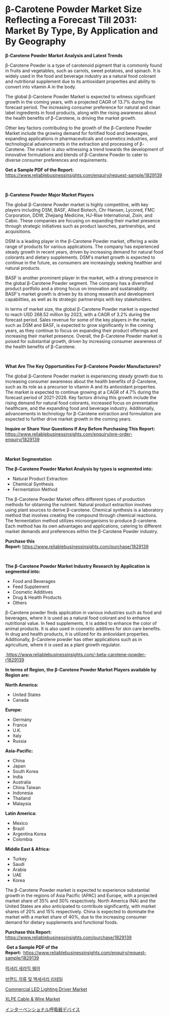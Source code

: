 <p><h1>β-Carotene Powder Market Size Reflecting a Forecast Till 2031: Market By Type, By Application and By Geography</h1></p><p><strong>β-Carotene Powder Market Analysis and Latest Trends</strong></p>
<p><p>β-Carotene Powder is a type of carotenoid pigment that is commonly found in fruits and vegetables, such as carrots, sweet potatoes, and spinach. It is widely used in the food and beverage industry as a natural food colorant and nutritional supplement due to its antioxidant properties and ability to convert into vitamin A in the body.</p><p>The global β-Carotene Powder Market is expected to witness significant growth in the coming years, with a projected CAGR of 13.7% during the forecast period. The increasing consumer preference for natural and clean label ingredients in food products, along with the rising awareness about the health benefits of β-Carotene, is driving the market growth.</p><p>Other key factors contributing to the growth of the β-Carotene Powder Market include the growing demand for fortified food and beverages, expanding applications in pharmaceuticals and cosmetics industries, and technological advancements in the extraction and processing of β-Carotene. The market is also witnessing a trend towards the development of innovative formulations and blends of β-Carotene Powder to cater to diverse consumer preferences and requirements.</p></p>
<p><strong>Get a Sample PDF of the Report:&nbsp;</strong> <a href="https://www.reliablebusinessinsights.com/enquiry/request-sample/1829139">https://www.reliablebusinessinsights.com/enquiry/request-sample/1829139</a></p>
<p>&nbsp;</p>
<p><strong>β-Carotene Powder Major Market Players</strong></p>
<p><p>The global β-Carotene Powder market is highly competitive, with key players including DSM, BASF, Allied Biotech, Chr Hansen, Lycored, FMC Corporation, DDW, Zhejiang Medicine, HJ-Rise International, Zixin, and Cabio. These companies are focusing on expanding their market presence through strategic initiatives such as product launches, partnerships, and acquisitions. </p><p>DSM is a leading player in the β-Carotene Powder market, offering a wide range of products for various applications. The company has experienced steady growth in recent years, driven by increasing demand for natural food colorants and dietary supplements. DSM's market growth is expected to continue in the future, as consumers are increasingly seeking healthier and natural products.</p><p>BASF is another prominent player in the market, with a strong presence in the global β-Carotene Powder segment. The company has a diversified product portfolio and a strong focus on innovation and sustainability. BASF's market growth is driven by its strong research and development capabilities, as well as its strategic partnerships with key stakeholders.</p><p>In terms of market size, the global β-Carotene Powder market is expected to reach USD 268.52 million by 2023, with a CAGR of 3.2% during the forecast period. Sales revenue for some of the key players in the market, such as DSM and BASF, is expected to grow significantly in the coming years, as they continue to focus on expanding their product offerings and increasing their market presence. Overall, the β-Carotene Powder market is poised for substantial growth, driven by increasing consumer awareness of the health benefits of β-Carotene.</p></p>
<p>&nbsp;</p>
<p><strong>What Are The Key Opportunities For β-Carotene Powder Manufacturers?</strong></p>
<p><p>The global β-Carotene Powder market is experiencing steady growth due to increasing consumer awareness about the health benefits of β-Carotene, such as its role as a precursor to vitamin A and its antioxidant properties. The market is expected to continue growing at a CAGR of 4.7% during the forecast period of 2021-2026. Key factors driving this growth include the rising demand for natural food colorants, increased focus on preventative healthcare, and the expanding food and beverage industry. Additionally, advancements in technology for β-Carotene extraction and formulation are expected to further drive market growth in the coming years.</p></p>
<p><strong>Inquire or Share Your Questions If Any Before Purchasing This Report:</strong> <a href="https://www.reliablebusinessinsights.com/enquiry/pre-order-enquiry/1829139">https://www.reliablebusinessinsights.com/enquiry/pre-order-enquiry/1829139</a></p>
<p>&nbsp;</p>
<p><strong>Market Segmentation</strong></p>
<p><strong>The β-Carotene Powder Market Analysis by types is segmented into:</strong></p>
<p><ul><li>Natural Product Extraction</li><li>Chemical Synthesis</li><li>Fermentation Method</li></ul></p>
<p><p>The β-Carotene Powder Market offers different types of production methods for obtaining the nutrient. Natural product extraction involves using plant sources to derive β-carotene. Chemical synthesis is a laboratory method that involves creating the compound through chemical reactions. The fermentation method utilizes microorganisms to produce β-carotene. Each method has its own advantages and applications, catering to different market demands and preferences within the β-Carotene Powder industry.</p></p>
<p><strong>Purchase this Report:&nbsp;</strong><a href="https://www.reliablebusinessinsights.com/purchase/1829139">https://www.reliablebusinessinsights.com/purchase/1829139</a></p>
<p>&nbsp;</p>
<p><strong>The β-Carotene Powder Market Industry Research by Application is segmented into:</strong></p>
<p><ul><li>Food and Beverages</li><li>Feed Supplement</li><li>Cosmetic Additives</li><li>Drug & Health Products</li><li>Others</li></ul></p>
<p><p>β-Carotene powder finds application in various industries such as food and beverages, where it is used as a natural food colorant and to enhance nutritional value. In feed supplements, it is added to enhance the color of animal products. It is also used in cosmetic additives for skin care benefits. In drug and health products, it is utilized for its antioxidant properties. Additionally, β-Carotene powder has other applications such as in agriculture, where it is used as a plant growth regulator.</p></p>
<p><a href="https://www.reliablebusinessinsights.com/-beta-carotene-powder-r1829139">&nbsp;https://www.reliablebusinessinsights.com/-beta-carotene-powder-r1829139</a></p>
<p><strong>In terms of Region, the β-Carotene Powder Market Players available by Region are:</strong></p>
<p>
    <p> <strong> North America: </strong>
        <ul>
            <li>United States</li>
            <li>Canada</li>
        </ul>
        </p> 
    <p> <strong> Europe: </strong>
        <ul>
            <li>Germany</li>
            <li>France</li>
            <li>U.K.</li>
            <li>Italy</li>
            <li>Russia</li>
        </ul>
        </p> 
    <p> <strong> Asia-Pacific: </strong>
        <ul>
            <li>China</li>
            <li>Japan</li>
            <li>South Korea</li>
            <li>India</li>
            <li>Australia</li>
            <li>China Taiwan</li>
            <li>Indonesia</li>
            <li>Thailand</li>
            <li>Malaysia</li>
        </ul>
        </p> 
    <p> <strong> Latin America: </strong>
        <ul>
            <li>Mexico</li>
            <li>Brazil</li>
            <li>Argentina Korea</li>
            <li>Colombia</li>
        </ul>
        </p> 
    <p> <strong> Middle East & Africa: </strong>
        <ul>
            <li>Turkey</li>
            <li>Saudi</li>
            <li>Arabia</li>
            <li>UAE</li>
            <li>Korea</li>
        </ul>
    </p>
    </p>
<p><p>The β-Carotene Powder market is expected to experience substantial growth in the regions of Asia Pacific (APAC) and Europe, with a projected market share of 35% and 30% respectively. North America (NA) and the United States are also anticipated to contribute significantly, with market shares of 20% and 15% respectively. China is expected to dominate the market with a market share of 40%, due to the increasing consumer demand for dietary supplements and functional foods.</p></p>
<p><strong>Purchase this Report: </strong><a href="https://www.reliablebusinessinsights.com/purchase/1829139">https://www.reliablebusinessinsights.com/purchase/1829139</a></p>
<p>&nbsp;<strong>Get a Sample PDF of the Report:&nbsp;&nbsp;</strong><a href="https://www.reliablebusinessinsights.com/enquiry/request-sample/1829139">https://www.reliablebusinessinsights.com/enquiry/request-sample/1829139</a></p>
<p><strong></strong></p>
<p><p><a href="https://github.com/romeshmittrochakma11/Market-Research-Report-List-1/blob/main/5051251104910.md">럭셔리 세라믹 웨어</a></p><p><a href="https://github.com/Marcosoenrt565736/Market-Research-Report-List-1/blob/main/7527688104909.md">브랜드 의류 및 액세서리 리테일</a></p><p><a href="https://issuu.com/reportprime-2/docs/commercial-led-lighting-driver-market-size-2030.pp">Commercial LED Lighting Driver Market</a></p><p><a href="https://github.com/Angelnienowdseej3e45z3p8c/Market-Research-Report-List-2/blob/main/xlpe-cable-wire-market.md">XLPE Cable & Wire Market</a></p><p><a href="https://github.com/qwpelcjko9242629/Market-Research-Report-List-2/blob/main/8662052110145.md">インターベンショナル呼吸器デバイス</a></p></p>